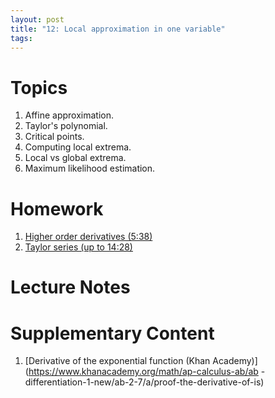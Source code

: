 ```yaml
---
layout: post
title: "12: Local approximation in one variable"
tags:
---
```


# Topics

1. Affine approximation.
2. Taylor's polynomial.
3. Critical points.
4. Computing local extrema.
5. Local vs global extrema.
6. Maximum likelihood estimation.


# Homework

1. [Higher order derivatives (5:38)](https://www.youtube.com/watch?v=BLkz5LGWihw)
2. [Taylor series (up to 14:28)](https://www.youtube.com/watch?v=3d6DsjIBzJ4)

# Lecture Notes

<!-- [Exercises]({{ site.baseurl }}{% link exercises/exercises-session12.pdf %}) -->

# Supplementary Content

<!-- 1. [Last year's notes]({{ site.baseurl }}{% link docs/session-12.pdf %}) -->
1. [Derivative of the exponential function (Khan Academy)](https://www.khanacademy.org/math/ap-calculus-ab/ab
-differentiation-1-new/ab-2-7/a/proof-the-derivative-of-is)
